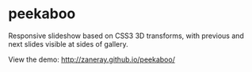# peekaboo
Responsive slideshow based on CSS3 3D transforms, with previous and next slides visible at sides of gallery.

View the demo:  http://zaneray.github.io/peekaboo/
